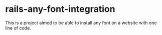 # rails-any-font-integration
This is a project aimed to be able to install any font on a website with one line of code.
